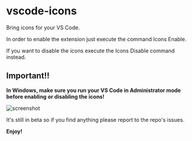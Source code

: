 # vscode-icons
Bring icons for your VS Code.

In order to enable the extension just execute the command Icons Enable.

If you want to disable the icons execute the Icons Disable command instead.

## Important!!
**In Windows, make sure you run your VS Code in Administrator mode before enabling or disabling the icons!**

![screenshot](https://raw.githubusercontent.com/robertohuertasm/vscode-icons/master/screenshot.png)

It's still in beta so if you find anything please report to the repo's issues.

**Enjoy!**